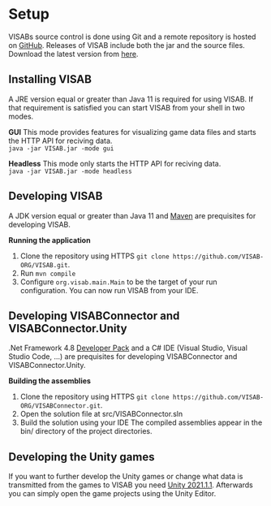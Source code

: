 # Setup
VISABs source control is done using Git and a remote repository is hosted on [GitHub](https://github.com/VISAB-ORG/VISAB). Releases of VISAB include both the jar and the source files. Download the latest version from [here](https://github.com/VISAB-ORG/VISAB/releases).

## Installing VISAB
A JRE version equal or greater than Java 11 is required for using VISAB.
If that requirement is satisfied you can start VISAB from your shell in two modes.

**GUI**
This mode provides features for visualizing game data files and starts the HTTP API for reciving data.\
`java -jar VISAB.jar -mode gui`

**Headless**
This mode only starts the HTTP API for reciving data.\
`java -jar VISAB.jar -mode headless`

## Developing VISAB
A JDK version equal or greater than Java 11 and [Maven](https://maven.apache.org/) are prequisites for developing VISAB.

**Running the application**
1. Clone the repository using HTTPS `git clone https://github.com/VISAB-ORG/VISAB.git`.
2. Run `mvn compile`
3. Configure `org.visab.main.Main` to be the target of your run configuration.
You can now run VISAB from your IDE.

## Developing VISABConnector and VISABConnector.Unity
.Net Framework 4.8 [Developer Pack](https://dotnet.microsoft.com/download/dotnet-framework/net48) and a C# IDE (Visual Studio, Visual Studio Code, ...) are prequisites for developing VISABConnector and VISABConnector.Unity.

**Building the assemblies**
1. Clone the repository using HTTPS `git clone https://github.com/VISAB-ORG/VISABConnector.git`.
2. Open the solution file at src/VISABConnector.sln
3. Build the solution using your IDE
The compiled assemblies appear in the bin/ directory of the project directories.

## Developing the Unity games
If you want to further develop the Unity games or change what data is transmitted from the games to VISAB you need [Unity 2021.1.1](https://unity3d.com/de/unity/whats-new/2021.1.1).
Afterwards you can simply open the game projects using the Unity Editor.